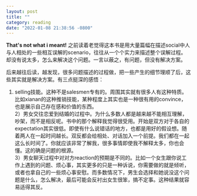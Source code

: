 ```yaml
---
layout: post
title: ""
category: reading
date: "2022-01-08 21:38:56 -0800"
---
```


**That's not what i meant!** 之前读着老觉得这本书是用大量篇幅在描述social中人与人相处的一些相互误解的scenario，往往从一个个实力来描述整个误解过程。却没有说太多，怎么来解决这个问题。一言以蔽之，有问题，但没有解决方案。

后来越往后读，越发现，很多问题描述的过程做，把一些产生的细节理顺了后，这些其实就是解决方案。有三点挺深的感悟：

1) selling技能。这种不是salesmen专有的。周围其实就有很多人有这种特质。比如xianan的这种推销技能，某种程度上其实也是一种很有用的convince，也是展示自己存在感和价值的东西。  
2）男女交往恋爱到结婚的过程中。为什么多数人都是越来越不能相互理解，吵架，而不是相反呢。书中的那个解释我觉得很受用。开始是双方对于各自的expectation其实很低。即使有什么说错话的地方，也都是用好的假设想。随着两人在一起时间越长。双反都会给相处、对话加入一个前提。我们都在一起这么长时间了。你就应该非常了解我，很多事情即使我不解释太多，你也会懂。这的确是问题的根源。  
3）男女聊天过程中对对方reaction的预期是不同的。比如一个女生跟你说工作上遇到的问题、烦心事，其实更多的只是一种诉说，你需要做的就是倾听，或者也拿自己的一些烦心事安慰。而多数情况下，男生会选择和她说没这个问题是什么，怎么解决，最后可能会反衬出女生很笨，搞不定事。这种结果就容易适得其反。

